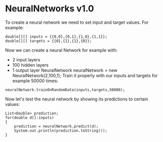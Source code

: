 # NeuralNetworks v1.0
To create a neural network we need to set input and target values.
For example:
```
double[][] inputs = {{0,0},{0,1},{1,0},{1,1}};
double[][] targets = {{0},{1},{1},{0}};
```
Now we can create a neural Network for example with:
- 2 input layers
- 100 hidden layers
- 1 output layer
NeuralNetwork neuralNetwork = new NeuralNetwork(2,100,1);
Train it properly with our inputs and targets for example 50000 times:
```
neuralNetwork.trainOnRandomData(inputs,targets,50000);
```
Now let's test the neural network by showing its predictions
to certain values:
```
List<Double> prediction;
for(double d[]:inputs)
{
    prediction = neuralNetwork.predict(d);
    System.out.println(prediction.toString());
}
```
